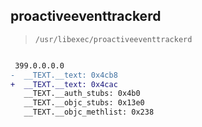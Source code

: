 ## proactiveeventtrackerd

> `/usr/libexec/proactiveeventtrackerd`

```diff

 399.0.0.0.0
-  __TEXT.__text: 0x4cb8
+  __TEXT.__text: 0x4cac
   __TEXT.__auth_stubs: 0x4b0
   __TEXT.__objc_stubs: 0x13e0
   __TEXT.__objc_methlist: 0x238

```
